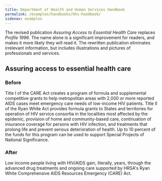 ```yaml
---
title: Department of Health and Human Services Handbook
permalink: /examples/handbooks/hhs-handbook/
sidenav: examples
---
```


The revised publication _Assuring Access to Essential Health Care_ replaces _Profile 1996_. The name alone is a significant improvement for readers, and makes it more likely they will read it. The rewritten publication eliminates irrelevant information, but includes illustrations and pictures of professionals and services.

## Assuring access to essential health care

### Before

Title I of the CARE Act creates a program of formula and supplemental competitive grants to help metropolitan areas with 2,000 or more reported AIDS cases meet emergency care needs of low-income HIV patients. Title II of the Ryan White Act provides formula grants to States and territories for operation of HIV service consortia in the localities most affected by the epidemic, provision of home and community-based care, continuation of insurance coverage for persons with HIV infection, and treatments that prolong life and prevent serious deterioration of health. Up to 10 percent of the funds for this program can be used to support Special Projects of National Significance.

### After

Low income people living with HIV/AIDS gain, literally, years, through the advanced drug treatments and ongoing care supported by HRSA's Ryan White Comprehensive AIDS Resources Emergency (CARE) Act.
